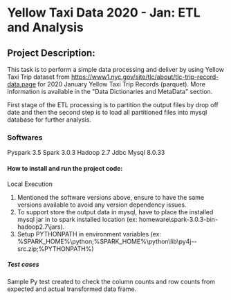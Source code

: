 # Yellow Taxi Data 2020 - Jan: ETL and Analysis

## Project Description: 

This task is to perform a simple data processing and deliver by using Yellow Taxi Trip dataset from https://www1.nyc.gov/site/tlc/about/tlc-trip-record-data.page for 2020 January Yellow Taxi Trip Records (parquet). More information is available in the "Data Dictionaries and MetaData" section.

First stage of the ETL processing is to partition the output files by drop off date and then the second step is to load all partitioned files into mysql database for further analysis.

### Softwares 

Pyspark 3.5
Spark 3.0.3
Hadoop 2.7
Jdbc Mysql 8.0.33

#### How to install and run the project code: 

 Local Execution


1.	Mentioned the software versions above, ensure to have the same versions available to avoid any version dependency issues.
2.	To support store the output data in mysql, have to place the installed mysql jar in to spark installed location (ex: homeware\spark-3.0.3-bin-hadoop2.7\jars).
3.	Setup PYTHONPATH in environment variables (ex: %SPARK_HOME%\python;%SPARK_HOME%\python\lib\py4j-<specific version>-src.zip;%PYTHONPATH%) 


##### Test cases

Sample Py test created to check the column counts and row counts from expected and actual transformed data frame.
